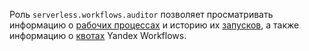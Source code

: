 Роль `serverless.workflows.auditor` позволяет просматривать информацию о [рабочих процессах](../../../serverless-integrations/concepts/workflows/workflow.md) и историю их [запусков](../../../serverless-integrations/concepts/workflows/execution.md), а также информацию о [квотах](../../../serverless-integrations/concepts/limits.md#workflows) Yandex Workflows.
